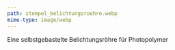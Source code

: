 ```yaml
---
path: stempel_belichtungsroehre.webp
mime-type: image/webp
---
```


Eine selbstgebastelte Belichtungsröhre für Photopolymer
